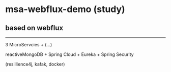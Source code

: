 # msa-webflux-demo (study)

## based on webflux 

---

3 MicroServcies + (...)

reactiveMongoDB + Spring Cloud + Eureka + Spring Security 

(resillience4j, kafak, docker)



